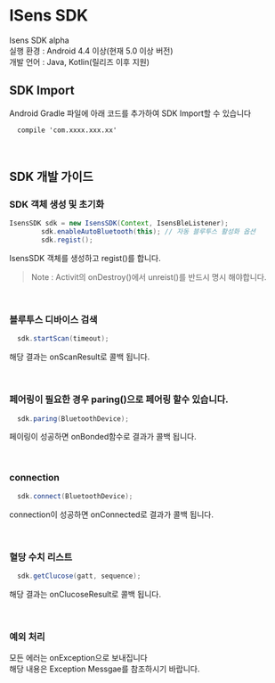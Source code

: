 # ISens SDK 
Isens SDK alpha <br>
실행 환경 : Android 4.4 이상(현재 5.0 이상 버전)<br>
개발 언어 : Java, Kotlin(릴리즈 이후 지원)
<br>

## SDK Import
Android Gradle 파일에 아래 코드를 추가하여 SDK Import할 수 있습니다
```
  compile 'com.xxxx.xxx.xx'
```

<br>

## SDK 개발 가이드

### SDK 객체 생성 및 초기화
```java
IsensSDK sdk = new IsensSDK(Context, IsensBleListener);
        sdk.enableAutoBluetooth(this); // 자동 블루투스 활성화 옵션
        sdk.regist();
```

IsensSDK 객체를 생성하고 regist()를 합니다.
> Note : Activit의 onDestroy()에서 unreist()를 반드시 명시 해야합니다.

<br>

### 블루투스 디바이스 검색

```java
  sdk.startScan(timeout);
```
해당 결과는 onScanResult로 콜백 됩니다.

<br>

### 페어링이 필요한 경우 paring()으로 페어링 할수 있습니다.
```java
  sdk.paring(BluetoothDevice);
```
페이링이 성공하면 onBonded함수로 결과가 콜백 됩니다.

<br>

### connection
```java
  sdk.connect(BluetoothDevice);
```
connection이 성공하면 onConnected로 결과가 콜백 됩니다.

<br>

### 혈당 수치 리스트
```java
  sdk.getClucose(gatt, sequence);
```
해당 결과는 onClucoseResult로 콜백 됩니다.

<br>

### 예외 처리
모든 에러는 onException으로 보내집니다<br>
해당 내용은 Exception Messgae를 참조하시기 바랍니다.
<br>

